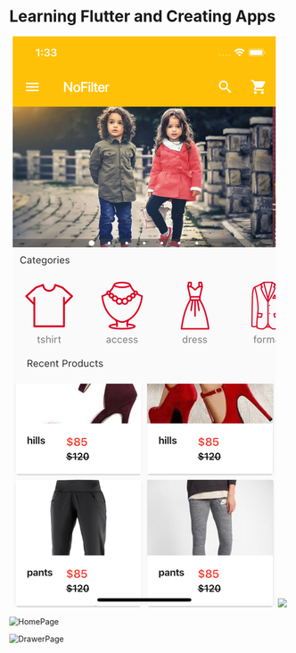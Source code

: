 # Learning Flutter and Creating Apps

<p align="center">
  <img src="images/HomePage.png"/>
  <img src="clojuretutorial/images/Drawer.png" />
</p>

![HomePage](clojuretutorial/images/HomePage.png)

![DrawerPage](clojuretutorial/images/Drawer.png)
